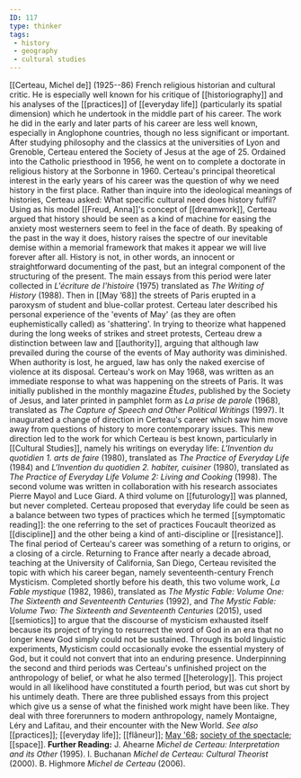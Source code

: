 ```yaml
---
ID: 117
type: thinker
tags: 
 - history
 - geography
 - cultural studies
---
```


[[Certeau, Michel de]]
(1925--86) French religious historian and cultural critic. He is
especially well known for his critique of
[[historiography]] and his
analyses of the [[practices]]
of [[everyday life]]
(particularly its spatial dimension) which he undertook in the middle
part of his career. The work he did in the early and later parts of his
career are less well known, especially in Anglophone countries, though
no less significant or important.
After studying philosophy and the classics at the universities of Lyon
and Grenoble, Certeau entered the Society of Jesus at the age of 25.
Ordained into the Catholic priesthood in 1956, he went on to complete a
doctorate in religious history at the Sorbonne in 1960. Certeau's
principal theoretical interest in the early years of his career was the
question of why we need history in the first place. Rather than inquire
into the ideological meanings of histories, Certeau asked: What specific
cultural need does history fulfil? Using as his model
[[Freud, Anna]]'s concept of
[[dreamwork]], Certeau argued
that history should be seen as a kind of machine for easing the anxiety
most westerners seem to feel in the face of death. By speaking of the
past in the way it does, history raises the spectre of our inevitable
demise within a memorial framework that makes it appear we will live
forever after all. History is not, in other words, an innocent or
straightforward documenting of the past, but an integral component of
the structuring of the present. The main essays from this period were
later collected in *L'écriture de l'histoire* (1975) translated as *The Writing of History* (1988).
Then in [[May ’68]] the
streets of Paris erupted in a paroxysm of student and blue-collar
protest. Certeau later described his personal experience of the 'events
of May' (as they are often euphemistically called) as 'shattering'. In
trying to theorize what happened during the long weeks of strikes and
street protests, Certeau drew a distinction between law and
[[authority]], arguing that
although law prevailed during the course of the events of May authority
was diminished. When authority is lost, he argued, law has only the
naked exercise of violence at its disposal. Certeau's work on May 1968,
was written as an immediate response to what was happening on the
streets of Paris. It was initially published in the monthly magazine
*Études*, published by the Society of Jesus, and later printed in
pamphlet form as *La prise de parole* (1968), translated as *The Capture
of Speech and Other Political Writings* (1997). It inaugurated a change
of direction in Certeau's career which saw him move away from questions
of history to more contemporary issues.
This new direction led to the work for which Certeau is best known,
particularly in [[Cultural Studies]], namely his writings
on everyday life: *L'Invention du quotidien 1. arts de faire* (1980),
translated as *The Practice of Everyday Life* (1984) and *L'Invention du
quotidien 2. habiter, cuisiner* (1980), translated as *The Practice of
Everyday Life Volume 2: Living and Cooking* (1998). The second volume
was written in collaboration with his research associates Pierre Mayol
and Luce Giard. A third volume on
[[futurology]] was planned,
but never completed. Certeau proposed that everyday life could be seen
as a balance between two types of practices which he termed [[symptomatic reading]]: the one
referring to the set of practices Foucault theorized as
[[discipline]] and the other
being a kind of anti-discipline or
[[resistance]].
The final period of Certeau's career was something of a return to
origins, or a closing of a circle. Returning to France after nearly a
decade abroad, teaching at the University of California, San Diego,
Certeau revisited the topic with which his career began, namely
seventeenth-century French Mysticism. Completed shortly before his
death, this two volume work, *La Fable mystique* (1982, 1986),
translated as *The Mystic Fable: Volume One: The Sixteenth and
Seventeenth Centuries* (1992), and *The Mystic Fable: Volume Two: The
Sixteenth and Seventeenth Centuries* (2015), used
[[semiotics]] to argue that
the discourse of mysticism exhausted itself because its project of
trying to resurrect the word of God in an era that no longer knew God
simply could not be sustained. Through its bold linguistic experiments,
Mysticism could occasionally evoke the essential mystery of God, but it
could not convert that into an enduring presence.
Underpinning the second and third periods was Certeau's unfinished
project on the anthropology of belief, or what he also termed
[[heterology]]. This project
would in all likelihood have constituted a fourth period, but was cut
short by his untimely death. There are three published essays from this
project which give us a sense of what the finished work might have been
like. They deal with three forerunners to modern anthropology, namely
Montaigne, Léry and Lafitau, and their encounter with the New World.
*See also* [[practices]];
[[everyday life]];
[[flâneur]]; [May
'68](#X4dda2aead5c80c7c1a0bdab97ac95c57f6cae2b); [society of the
spectacle](#X7168f8bc0850f3dc605cece61930d4076013af7);
[[space]].
**Further Reading:** J. Ahearne *Michel de Certeau: Interpretation and
its Other* (1995).
I. Buchanan *Michel de Certeau: Cultural Theorist* (2000).
B. Highmore *Michel de Certeau* (2006).
